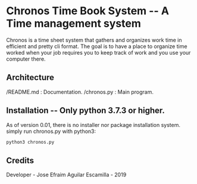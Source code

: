 Chronos Time Book System -- A Time management system
==================================================================

Chronos is a time sheet system that gathers and organizes work time in efficient and pretty cli format. The goal is to have a place to organize time worked when your job requires you to keep track of work and you use your computer there.


Architecture
------------------------------------------------------------------

/README.md  : Documentation.
/chronos.py : Main program.


Installation -- Only python 3.7.3 or higher.  
------------------------------------------------------------------

As of version 0.01, there is no installer nor package installation system. simply run chronos.py with python3:

``` bash
python3 chronos.py
```

Credits
------------------------------------------------------------------

Developer - Jose Efraim Aguilar Escamilla - 2019
